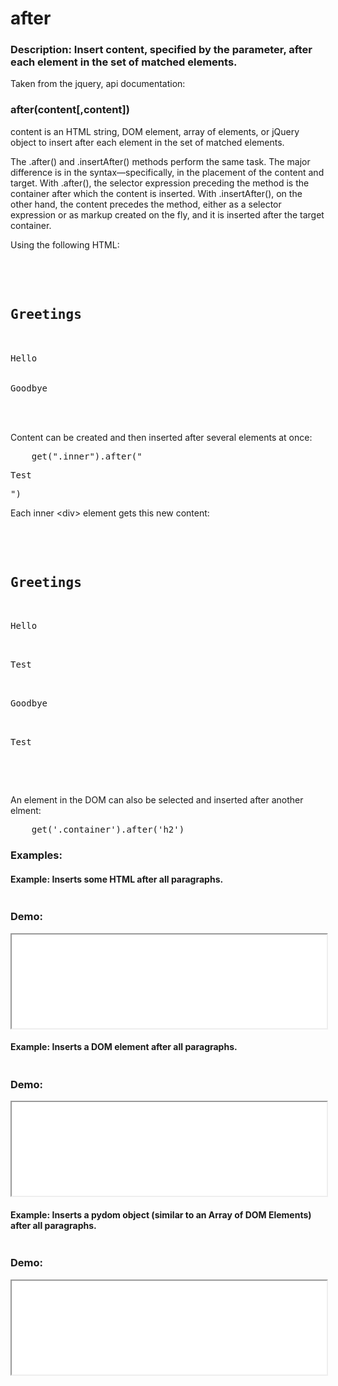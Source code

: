 <h1>after</h1>


<h3>
Description: Insert content, specified by the parameter, after each element in the set of matched elements.
</h3>

Taken from the jquery, api documentation:

<h3>after(content[,content])</h3>

content is an HTML string, DOM element, array of elements, or jQuery object to insert after each element in the set of matched elements.

The .after() and .insertAfter() methods perform the same task. The major difference is in the syntax—specifically, in the placement of the content and target. With .after(), the selector expression preceding the method is the container after which the content is inserted. With .insertAfter(), on the other hand, the content precedes the method, either as a selector expression or as markup created on the fly, and it is inserted after the target container.

Using the following HTML:

<pre>
    <div class="container">
       <h2>Greetings</h2>
       <div class="inner">Hello</div>
       <div class="inner">Goodbye</div>
    </div>
</pre>

Content can be created and then inserted after several elements at once:

<pre>
    get(".inner").after("<p>Test</p>")
</pre>

Each inner &lt;div&gt; element gets this new content:

<pre>
    <div class="container">
       <h2>Greetings</h2>
       <div class="inner">Hello</div>
       <p>Test</p>
       <div class="inner">Goodbye</div>
       <p>Test</p>
    </div>
</pre>

An element in the DOM can also be selected and inserted after another elment:

<pre>
    get('.container').after('h2')
</pre>


<script type="text/python">
import helper
helper.populate_example(1, "examples/after1.html")
helper.populate_example(2, "examples/after2.html")
helper.populate_example(3, "examples/after3.html")
</script>

<h3>Examples:</h3>

<h4>Example: Inserts some HTML after all paragraphs.</h4>

<pre id="source1"></pre>

<h3>Demo:</h3>

<iframe src="examples/after1.html" width="100%" height="150"></iframe>


<h4>Example: Inserts a DOM element after all paragraphs.</h4>

<pre id="source2"></pre>

<h3>Demo:</h3>

<iframe src="examples/after2.html" width="100%" height="150"></iframe>


<h4>
Example: Inserts a pydom object (similar to an Array of DOM Elements) after all paragraphs.
</h4>

<pre id="source3"></pre>

<h3>Demo:</h3>

<iframe src="examples/after3.html" width="100%" height="150"></iframe>
